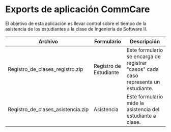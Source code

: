 # Exports de aplicación CommCare

El objetivo de esta aplicación es llevar control sobre el tiempo de la asistencia de los estudiantes a la clase de Ingeniería de Software II.

Archivo | Formulario | Descripción
--------|------------|------------
Registro_de_clases_registro.zip | Registro de Estudiante | Este formulario se encarga de registrar "casos" cada caso representa un estudiante.
Registro_de_clases_asistencia.zip | Asistencia | Este formulario mide la asistencia del estudiante a clase.